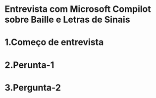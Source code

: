 # Entrevista com Microsoft Compilot sobre Baille e Letras de Sinais 


# 1.Começo de entrevista




# 2.Perunta-1



# 3.Pergunta-2


